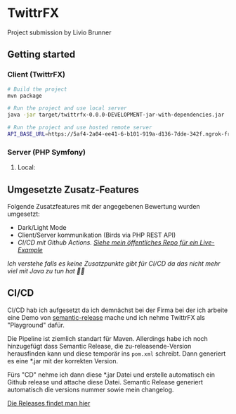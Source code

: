 # TwittrFX

Project submission by Livio Brunner

## Getting started

### Client (TwittrFX)

```bash
# Build the project
mvn package

# Run the project and use local server
java -jar target/twittrfx-0.0.0-DEVELOPMENT-jar-with-dependencies.jar

# Run the project and use hosted remote server
API_BASE_URL=https://5af4-2a04-ee41-6-b101-919a-d136-7dde-342f.ngrok-free.app java -jar target/twittrfx-0.0.0-DEVELOPMENT-jar-with-dependencies.jar
```


### Server (PHP Symfony)

1. Local:


## Umgesetzte Zusatz-Features

Folgende Zusatzfeatures mit der angegebenen Bewertung wurden umgesetzt:

* Dark/Light Mode
* Client/Server kommunikation (Birds via PHP REST API)
* _CI/CD mit Github Actions. [Siehe mein öffentliches Repo für ein Live-Example](https://github.com/BrunnerLivio/fhnw-twittrfx)_

_Ich verstehe falls es keine Zusatzpunkte gibt für CI/CD da das nicht mehr viel mit Java zu tun hat 🤷‍♂️_

## CI/CD

CI/CD hab ich aufgesetzt da ich demnächst bei der Firma bei der ich arbeite eine Demo von
[semantic-release](https://github.com/semantic-release/semantic-release) mache und ich nehme TwittrFX als "Playground" dafür.

Die Pipeline ist ziemlich standart für Maven. Allerdings habe ich
noch hinzugefügt dass Semantic Release, die zu-releasende-Version herausfinden kann und diese temporär ins `pom.xml` schreibt.
Dann generiert es eine *.jar mit der korrekten Version.

Fürs "CD" nehme ich dann diese *.jar Datei und erstelle automatisch
ein Github release und attache diese Datei. Semantic Release generiert
automatisch die versions nummer sowie mein changelog.

[Die Releases findet man hier](https://github.com/BrunnerLivio/fhnw-twittrfx/releases)
